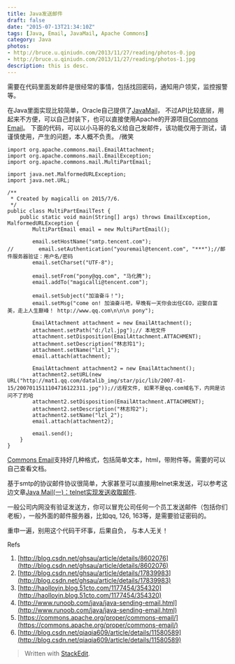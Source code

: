 ```yaml
---
title: Java发送邮件
draft: false
date: "2015-07-13T21:34:10Z"
tags: [Java, Email, JavaMail, Apache Commons]
category: Java
photos:
- http://bruce.u.qiniudn.com/2013/11/27/reading/photos-0.jpg
- http://bruce.u.qiniudn.com/2013/11/27/reading/photos-1.jpg
description: this is desc.
---
```


需要在代码里面发邮件是很经常的事情，包括找回密码，通知用户领奖，监控报警等。

在Java里面实现比较简单，Oracle自己提供了[JavaMail](http://www.oracle.com/technetwork/java/javasebusiness/downloads/java-archive-downloads-eeplat-419426.html#javamail-1.4.7-oth-JPR)， 不过API比较底层，用起来不方便，可以自己封装下，也可以直接使用Apache的开源项目[Commons Email](https://commons.apache.org/proper/commons-email/)。 下面的代码，可以以小马哥的名义给自己发邮件，该功能仅用于测试，请谨慎使用，产生的问题，本人概不负责。 /微笑

<!-- more -->

```
import org.apache.commons.mail.EmailAttachment;
import org.apache.commons.mail.EmailException;
import org.apache.commons.mail.MultiPartEmail;

import java.net.MalformedURLException;
import java.net.URL;

/**
 * Created by magicalli on 2015/7/6.
 */
public class MultiPartEmailTest {
    public static void main(String[] args) throws EmailException, MalformedURLException {
        MultiPartEmail email = new MultiPartEmail();

        email.setHostName("smtp.tencent.com");
//        email.setAuthentication("youremail@tencent.com", "***");//邮件服务器验证：用户名/密码
        email.setCharset("UTF-8");

        email.setFrom("pony@qq.com", "马化腾");
        email.addTo("magicalli@tencent.com");

        email.setSubject("加油奋斗！");
        email.setMsg("come on! 加油奋斗吧，早晚有一天你会出任CEO，迎娶白富美，走上人生巅峰！ http://www.qq.com\n\n\n pony");

        EmailAttachment attachment = new EmailAttachment();
        attachment.setPath("d:/lzl.jpg");// 本地文件
        attachment.setDisposition(EmailAttachment.ATTACHMENT);
        attachment.setDescription("林志玲1");
        attachment.setName("lzl_1");
        email.attach(attachment);

        EmailAttachment attachment2 = new EmailAttachment();
        attachment2.setURL(new URL("http://mat1.qq.com/datalib_img/star/pic/lib/2007-01-15/2007011511104716122311.jpg"));//远程文件, 如果不是qq.com域名下，内网是访问不了的哈
        attachment2.setDisposition(EmailAttachment.ATTACHMENT);
        attachment2.setDescription("林志玲2");
        attachment2.setName("lzl_2");
        email.attach(attachment2);

        email.send();
    }
}

```

[Commons Email](https://commons.apache.org/proper/commons-email/)支持好几种格式，包括简单文本，html，带附件等。需要的可以自己查看文档。

基于smtp的协议邮件协议很简单，大家甚至可以直接用telnet来发送，可以参考这边文章[Java Mail(一)：telnet实现发送收取邮件](http://blog.csdn.net/ghsau/article/details/8602076). 

一般公司内网没有验证发送方，你可以冒充公司任何一个员工发送邮件（包括你们老板），一般外面的邮件服务器，比如qq, 126, 163等，是需要验证密码的。

重申一遍，别用这个代码干坏事，后果自负， 与本人无关！

Refs
1. [http://blog.csdn.net/ghsau/article/details/8602076](http://blog.csdn.net/ghsau/article/details/8602076)
2. [http://blog.csdn.net/ghsau/article/details/17839983](http://blog.csdn.net/ghsau/article/details/17839983)
3. [http://haolloyin.blog.51cto.com/1177454/354320](http://haolloyin.blog.51cto.com/1177454/354320)
4. [http://www.runoob.com/java/java-sending-email.html](http://www.runoob.com/java/java-sending-email.html)
5. [https://commons.apache.org/proper/commons-email/](https://commons.apache.org/proper/commons-email/)
6. [http://blog.csdn.net/qiaqia609/article/details/11580589](http://blog.csdn.net/qiaqia609/article/details/11580589)

> Written with [StackEdit](https://stackedit.io/).
